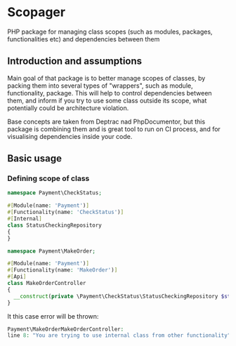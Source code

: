 # Scopager
PHP package for managing class scopes (such as modules, packages, functionalities etc) and dependencies between them

## Introduction and assumptions
Main goal of that package is to better manage scopes of classes, by packing them into several types of "wrappers", such as module, functionality, package.
This will help to control dependencies between them, and inform if you try to use some class outside its scope, what potentially could be architecture violation.

Base concepts are taken from Deptrac nad PhpDocumentor, but this package is combining them and is great tool to run on CI process, and for visualising dependencies inside your code.

## Basic usage
### Defining scope of class

```php
namespace Payment\CheckStatus;

#[Module(name: 'Payment')]
#[Functionality(name: 'CheckStatus')]
#[Internal]
class StatusCheckingRepository
{
}
```

```php
namespace Payment\MakeOrder;

#[Module(name: 'Payment')]
#[Functionality(name: 'MakeOrder')]
#[Api]
class MakeOrderController
{
  __construct(private \Payment\CheckStatus\StatusCheckingRepository $statusCheckingRepository){}
}
```

It this case error will be thrown:
```php
Payment\MakeOrderMakeOrderController:
line 8: "You are trying to use internal class from other functionality"
```

